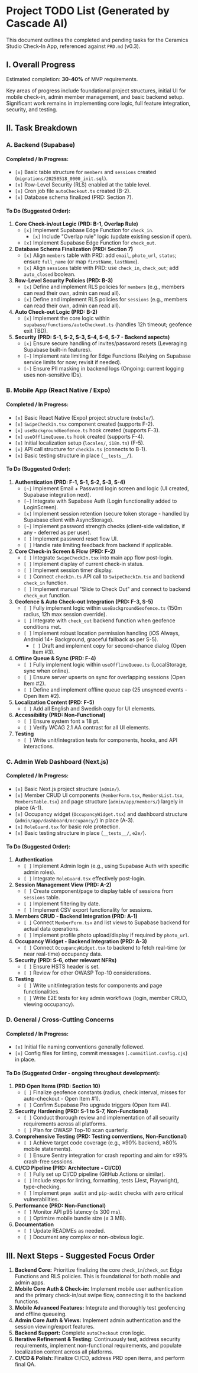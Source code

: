 # Project TODO List (Generated by Cascade AI)

This document outlines the completed and pending tasks for the Ceramics Studio Check-In App, referenced against `PRD.md` (v0.3).

## I. Overall Progress

Estimated completion: **30-40%** of MVP requirements.

Key areas of progress include foundational project structures, initial UI for mobile check-in, admin member management, and basic backend setup. Significant work remains in implementing core logic, full feature integration, security, and testing.

## II. Task Breakdown

### A. Backend (Supabase)

#### Completed / In Progress:

- `[x]` Basic table structure for `members` and `sessions` created (`migrations/20250518_0000_init.sql`).
- `[x]` Row-Level Security (RLS) enabled at the table level.
- `[x]` Cron job file `autoCheckout.ts` created (B-2).
- `[x]` Database schema finalized (PRD: Section 7).

#### To Do (Suggested Order):

1.  **Core Check-in/out Logic (PRD: B-1, Overlap Rule)**
    - `[x]` Implement Supabase Edge Function for `check_in`.
        - `[x]` Include "Overlap rule" logic (update existing session if open).
    - `[x]` Implement Supabase Edge Function for `check_out`.
2.  **Database Schema Finalization (PRD: Section 7)**
    - `[x]` Align `members` table with PRD: add `email`, `photo_url`, `status`; ensure `full_name` (or map `firstName`, `lastName`).
    - `[x]` Align `sessions` table with PRD: use `check_in`, `check_out`; add `auto_closed` boolean.
3.  **Row-Level Security Policies (PRD: B-3)**
    - `[x]` Define and implement RLS policies for `members` (e.g., members can read their own, admin can read all).
    - `[x]` Define and implement RLS policies for `sessions` (e.g., members can read their own, admin can read all).
4.  **Auto Check-out Logic (PRD: B-2)**
    - `[x]` Implement the core logic within `supabase/functions/autoCheckout.ts` (handles 12h timeout; geofence exit TBD).
5.  **Security (PRD: S-1, S-2, S-3, S-4, S-6, S-7 - Backend aspects)**
    - `[x]` Ensure secure handling of invites/password resets (Leveraging Supabase built-in features).
    - `[~]` Implement rate limiting for Edge Functions (Relying on Supabase service limits for now; revisit if needed).
    - `[~]` Ensure PII masking in backend logs (Ongoing: current logging uses non-sensitive IDs).

### B. Mobile App (React Native / Expo)

#### Completed / In Progress:

- `[x]` Basic React Native (Expo) project structure (`mobile/`).
- `[x]` `SwipeCheckIn.tsx` component created (supports F-2).
- `[x]` `useBackgroundGeofence.ts` hook created (supports F-3).
- `[x]` `useOfflineQueue.ts` hook created (supports F-4).
- `[x]` Initial localization setup (`locales/`, `i18n.ts`) (F-5).
- `[x]` API call structure for `checkIn.ts` (connects to B-1).
- `[x]` Basic testing structure in place (`__tests__/`).

#### To Do (Suggested Order):

1.  **Authentication (PRD: F-1, S-1, S-2, S-3, S-4)**
    - `[~]` Implement Email + Password login screen and logic (UI created, Supabase integration next).
    - `[~]` Integrate with Supabase Auth (Login functionality added to LoginScreen).
    - `[x]` Implement session retention (secure token storage - handled by Supabase client with AsyncStorage).
    - `[~]` Implement password strength checks (client-side validation, if any - deferred as per user).
    - `[ ]` Implement password reset flow UI.
    - `[ ]` Handle rate limiting feedback from backend if applicable.
2.  **Core Check-in Screen & Flow (PRD: F-2)**
    - `[ ]` Integrate `SwipeCheckIn.tsx` into main app flow post-login.
    - `[ ]` Implement display of current check-in status.
    - `[ ]` Implement session timer display.
    - `[ ]` Connect `checkIn.ts` API call to `SwipeCheckIn.tsx` and backend `check_in` function.
    - `[ ]` Implement manual "Slide to Check Out" and connect to backend `check_out` function.
3.  **Geofence & Auto Check-out Integration (PRD: F-3, S-5)**
    - `[ ]` Fully implement logic within `useBackgroundGeofence.ts` (150m radius, 12h max session override).
    - `[ ]` Integrate with `check_out` backend function when geofence conditions met.
    - `[ ]` Implement robust location permission handling (iOS Always, Android 14+ Background, graceful fallback as per S-5).
        - `[ ]` Draft and implement copy for second-chance dialog (Open Item #3).
4.  **Offline Queue & Sync (PRD: F-4)**
    - `[ ]` Fully implement logic within `useOfflineQueue.ts` (LocalStorage, sync when online).
    - `[ ]` Ensure server upserts on sync for overlapping sessions (Open Item #2).
    - `[ ]` Define and implement offline queue cap (25 unsynced events - Open Item #2).
5.  **Localization Content (PRD: F-5)**
    - `[ ]` Add all English and Swedish copy for UI elements.
6.  **Accessibility (PRD: Non-Functional)**
    - `[ ]` Ensure system font ≥ 18 pt.
    - `[ ]` Verify WCAG 2.1 AA contrast for all UI elements.
7.  **Testing**
    - `[ ]` Write unit/integration tests for components, hooks, and API interactions.

### C. Admin Web Dashboard (Next.js)

#### Completed / In Progress:

- `[x]` Basic Next.js project structure (`admin/`).
- `[x]` Member CRUD UI components (`MemberForm.tsx`, `MembersList.tsx`, `MembersTable.tsx`) and page structure (`admin/app/members/`) largely in place (A-1).
- `[x]` Occupancy widget (`OccupancyWidget.tsx`) and dashboard structure (`admin/app/dashboard/occupancy/`) in place (A-3).
- `[x]` `RoleGuard.tsx` for basic role protection.
- `[x]` Basic testing structure in place (`__tests__/`, `e2e/`).

#### To Do (Suggested Order):

1.  **Authentication**
    - `[ ]` Implement Admin login (e.g., using Supabase Auth with specific admin roles).
    - `[ ]` Integrate `RoleGuard.tsx` effectively post-login.
2.  **Session Management View (PRD: A-2)**
    - `[ ]` Create component/page to display table of sessions from `sessions` table.
    - `[ ]` Implement filtering by date.
    - `[ ]` Implement CSV export functionality for sessions.
3.  **Members CRUD - Backend Integration (PRD: A-1)**
    - `[ ]` Connect `MemberForm.tsx` and list views to Supabase backend for actual data operations.
    - `[ ]` Implement profile photo upload/display if required by `photo_url`.
4.  **Occupancy Widget - Backend Integration (PRD: A-3)**
    - `[ ]` Connect `OccupancyWidget.tsx` to backend to fetch real-time (or near real-time) occupancy data.
5.  **Security (PRD: S-6, other relevant NFRs)**
    - `[ ]` Ensure HSTS header is set.
    - `[ ]` Review for other OWASP Top-10 considerations.
6.  **Testing**
    - `[ ]` Write unit/integration tests for components and page functionalities.
    - `[ ]` Write E2E tests for key admin workflows (login, member CRUD, viewing occupancy).

### D. General / Cross-Cutting Concerns

#### Completed / In Progress:

- `[x]` Initial file naming conventions generally followed.
- `[x]` Config files for linting, commit messages (`.commitlint.config.cjs`) in place.

#### To Do (Suggested Order - ongoing throughout development):

1.  **PRD Open Items (PRD: Section 10)**
    - `[ ]` Finalize geofence constants (radius, check interval, misses for auto-checkout - Open Item #1).
    - `[ ]` Confirm Supabase Pro upgrade triggers (Open Item #4).
2.  **Security Hardening (PRD: S-1 to S-7, Non-Functional)**
    - `[ ]` Conduct thorough review and implementation of all security requirements across all platforms.
    - `[ ]` Plan for OWASP Top-10 scan quarterly.
3.  **Comprehensive Testing (PRD: Testing conventions, Non-Functional)**
    - `[ ]` Achieve target code coverage (e.g., ≥90% backend, ≥80% mobile statements).
    - `[ ]` Ensure Sentry integration for crash reporting and aim for ≥99% crash-free sessions.
4.  **CI/CD Pipeline (PRD: Architecture - CI/CD)**
    - `[ ]` Fully set up CI/CD pipeline (GitHub Actions or similar).
    - `[ ]` Include steps for linting, formatting, tests (Jest, Playwright), type-checking.
    - `[ ]` Implement `pnpm audit` and `pip-audit` checks with zero critical vulnerabilities.
5.  **Performance (PRD: Non-Functional)**
    - `[ ]` Monitor API p95 latency (≤ 300 ms).
    - `[ ]` Optimize mobile bundle size (≤ 3 MB).
6.  **Documentation**
    - `[ ]` Update READMEs as needed.
    - `[ ]` Document any complex or non-obvious logic.

## III. Next Steps - Suggested Focus Order

1.  **Backend Core:** Prioritize finalizing the core `check_in`/`check_out` Edge Functions and RLS policies. This is foundational for both mobile and admin apps.
2.  **Mobile Core Auth & Check-in:** Implement mobile user authentication and the primary check-in/out swipe flow, connecting it to the backend functions.
3.  **Mobile Advanced Features:** Integrate and thoroughly test geofencing and offline queueing.
4.  **Admin Core Auth & Views:** Implement admin authentication and the session viewing/export features.
5.  **Backend Support:** Complete `autoCheckout` cron logic.
6.  **Iterative Refinement & Testing:** Continuously test, address security requirements, implement non-functional requirements, and populate localization content across all platforms.
7.  **CI/CD & Polish:** Finalize CI/CD, address PRD open items, and perform final QA.